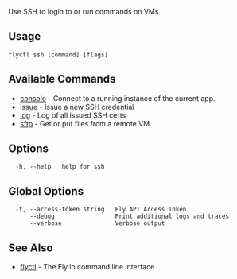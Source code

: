 Use SSH to login to or run commands on VMs

## Usage
~~~
flyctl ssh [command] [flags]
~~~

## Available Commands
* [console](/docs/flyctl/ssh-console/)	 - Connect to a running instance of the current app.
* [issue](/docs/flyctl/ssh-issue/)	 - Issue a new SSH credential
* [log](/docs/flyctl/ssh-log/)	 - Log of all issued SSH certs
* [sftp](/docs/flyctl/ssh-sftp/)	 - Get or put files from a remote VM.

## Options

~~~
  -h, --help   help for ssh
~~~

## Global Options

~~~
  -t, --access-token string   Fly API Access Token
      --debug                 Print additional logs and traces
      --verbose               Verbose output
~~~

## See Also

* [flyctl](/docs/flyctl/help/)	 - The Fly.io command line interface

